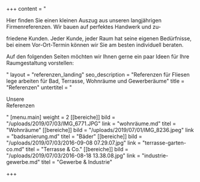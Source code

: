 +++
content = "<p>Hier finden Sie einen kleinen Auszug aus unseren langjährigen Firmenreferenzen. Wir bauen auf perfektes Handwerk und zu-</p><p>friedene Kunden. Jeder Kunde, jeder Raum hat seine eigenen Bedürfnisse, bei einem Vor-Ort-Termin können wir Sie am besten individuell beraten.</p><p>Auf den folgenden Seiten möchten wir Ihnen gerne ein paar Ideen für Ihre Raumgestaltung vorstellen:</p>"
layout = "referenzen_landing"
seo_description = "Referenzen für Fliesen lege arbeiten für Bad, Terrasse, Wohnräume und Gewerberäume"
title = "Referenzen"
untertitel = "<p>Unsere<br>Referenzen</p>"
[menu.main]
weight = 2
[[bereiche]]
bild = "/uploads/2019/07/03/IMG_6771.JPG"
link = "wohnräume.md"
titel = "Wohnräume"
[[bereiche]]
bild = "/uploads/2019/07/01/IMG_8236.jpeg"
link = "badsanierung.md"
titel = "Bäder"
[[bereiche]]
bild = "/uploads/2019/07/03/2016-09-08 07.29.07.jpg"
link = "terrasse-garten-co.md"
titel = "Terrasse & Co."
[[bereiche]]
bild = "/uploads/2019/07/03/2016-08-18 13.38.08.jpg"
link = "industrie-gewerbe.md"
titel = "Gewerbe & Industrie"

+++
